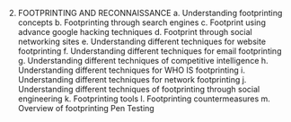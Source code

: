 2.	FOOTPRINTING AND RECONNAISSANCE
a.	Understanding footprinting concepts
b.	Footprinting through search engines
c.	Footprint using advance google hacking techniques
d.	Footprint through social networking sites
e.	Understanding different techniques for website footprinting
f.	Understanding different techniques for email footprinting
g.	Understanding different techniques of competitive intelligence
h.	Understanding different techniques for WHO IS footprinting
i.	Understanding different techniques for network footprinting
j.	Understanding different techniques of footprinting through social engineering
k.	Footprinting tools
l.	Footprinting countermeasures
m.	Overview of footprinting Pen Testing